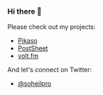 ### Hi there 👋

Please check out my projects:

* [Pikaso](https://pikaso.me)
* [PostSheet](https://postsheet.com)
* [volt.fm](https://volt.fm)

And let's connect on Twitter:
* [@soheilpro](https://twitter.com/soheilpro)
